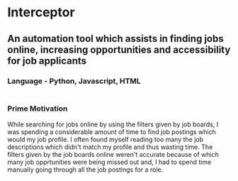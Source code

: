 # Interceptor
## An automation tool which assists in finding jobs online, increasing opportunities and accessibility for job applicants

### Language - Python, Javascript, HTML <br /><br />

### Prime Motivation

While searching for jobs online by using the filters given by job boards, I was spending a considerable amount of time to find job postings which would my job profile. I often found myself reading too many the job descriptions which didn't match my profile and thus wasting time. The filters given by the job boards online weren't accurate because of which many job opprtunities were being missed out and, I had to spend time manually going through all the job postings for a role.
